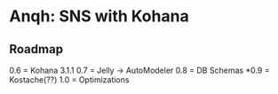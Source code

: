 # Anqh: SNS with Kohana

## Roadmap

0.6 = Kohana 3.1.1
0.7 = Jelly -> AutoModeler
0.8 = DB Schemas
*0.9 = Kostache(??)
1.0 = Optimizations

